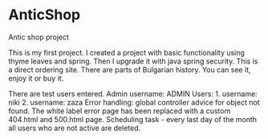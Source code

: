 # AnticShop

Antic shop project


This is my first project. I created a project with basic functionality using thyme leaves and spring.
Then I upgrade it with java spring security. This is a direct ordering site. There are parts of Bulgarian history. You can see it, enjoy it or buy it.

There are test users entered.
Admin username: ADMIN
Users: 1. username: niki 2. username: zaza
Error handling: global controller advice for object not found. The white label error page has been replaced with a custom 404.html and 500.html page.
Scheduling task - every last day of the month all users who are not active are deleted.
